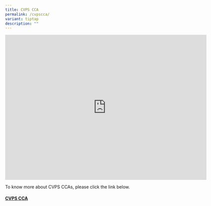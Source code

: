 ```yaml
---
title: CVPS CCA
permalink: /cvpscca/
variant: tiptap
description: ""
---
```

<p></p>
<div class="iframe-wrapper">
<iframe height="470" width="650" allowfullscreen="true" frameborder="0" src="https://docs.google.com/presentation/d/e/2PACX-1vQFkXiLh2SrxdQ7RshI8iJzTObetlXHKU2I5Mip-N20k_4-qGj09Qe6sjytfDO8jg/embed?start=true&amp;loop=true&amp;delayms=5000"></iframe>
</div>
<p>To know more about CVPS CCAs, please click the link below.</p>
<h4><strong><a href="https://www.compassvalepri.moe.edu.sg/cca/" rel="noopener noreferrer nofollow" target="_blank">CVPS CCA</a></strong></h4>
<p></p>